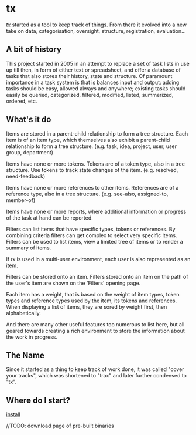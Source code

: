 # tx
_tx_ started as a tool to keep track of things. From there it evolved into a new take on data, categorisation, oversight, structure, registration, evaluation...

## A bit of history
This project started in 2005 in an attempt to replace a set of task lists in use up till then, in form of either text or spreadsheet, and offer a database of tasks that also stores their history, state and structure. Of paramount importance in a task system is that is balances input and output: adding tasks should be easy, allowed always and anywhere; existing tasks should easily be queried, categorized, filtered, modified, listed, summerized, ordered, etc.


## What's it do

Items are stored in a parent-child relationship to form a tree structure. Each item is of an item type, which themselves also exhibit a parent-child relationship to form a tree structure. (e.g. task, idea, project, user, user group, department)

Items have none or more tokens. Tokens are of a token type, also in a tree structure. Use tokens to track state changes of the item. (e.g. resolved, need-feedback)

Items have none or more references to other items. References are of a reference type, also in a tree structure. (e.g. see-also, assigned-to, member-of)

Items have none or more reports, where additional information or progress of the task at hand can be reported.

Filters can list items that have specific types, tokens or references. By combining criteria filters can get complex to select very specific items. Filters can be used to list items, view a limited tree of items or to render a summary of items.

If _tx_ is used in a multi-user environment, each user is also represented as an item.

Filters can be stored onto an item. Filters stored onto an item on the path of the user's item are shown on the 'Filters' opening page.

Each item has a weight, that is based on the weight of item types, token types and reference types used by the item, its tokens and references. When displaying a list of items, they are sored by weight first, then alphabetically.

And there are many other useful features too numerous to list here, but all geared towards creating a rich environment to store the information about the work in progress.

## The Name

Since it started as a thing to keep track of work done, it was called "cover your tracks", which was shortened to "trax" and later further condensed to "tx".

## Where do I start?

[install](docs/Install.md)

//TODO: download page of pre-built binaries
